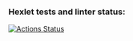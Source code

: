 ### Hexlet tests and linter status:
[![Actions Status](https://github.com/Luffy-Strike/frontend-project-44/workflows/hexlet-check/badge.svg)](https://github.com/Luffy-Strike/frontend-project-44/actions)